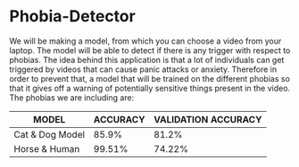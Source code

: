 # Phobia-Detector
We will be making a model, from which you can choose a video from your laptop. The model will be able to detect if there is any trigger with respect to phobias. The idea behind this application is that a lot of individuals can get triggered by videos that can cause panic attacks or anxiety. Therefore in order to prevent that, a model that will be trained on the different phobias so that it gives off a warning of potentially sensitive things present in the video.\
The phobias we are including are:

| MODEL | ACCURACY | VALIDATION ACCURACY |
| --------------- | --------------- | --------------- |
| Cat & Dog Model | 85.9% | 81.2% |
| Horse & Human | 99.51% | 74.22% |

